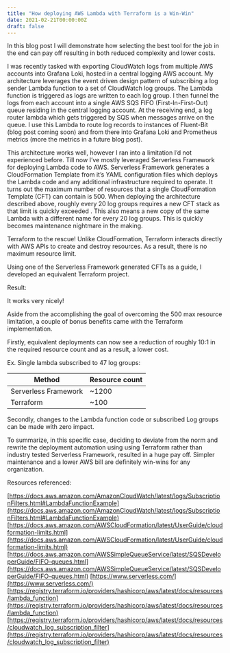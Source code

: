 ```yaml
---
title: "How deploying AWS Lambda with Terraform is a Win-Win"
date: 2021-02-21T00:00:00Z
draft: false
---
```


In this blog post I will demonstrate how selecting the best tool for the job in the end can pay off resulting in both reduced complexity and lower costs.

I was recently tasked with exporting CloudWatch logs from multiple AWS accounts into Grafana Loki, hosted in a central logging AWS account. My architecture leverages the event driven design pattern of subscribing a log sender Lambda function to a set of CloudWatch log groups.  The Lambda function is triggered as logs are written to each log group.  I then funnel the logs from each account into a single AWS SQS FIFO (First-In-First-Out) queue residing in the central logging account.  At the receiving end, a log router lambda which gets triggered by SQS when messages arrive on the queue.  I use this Lambda to route log records to instances of Fluent-Bit (blog post coming soon) and from there into Grafana Loki and Prometheus metrics (more the metrics in a future blog post).

This architecture works well, however I ran into a limitation I’d not experienced before.  Till now I’ve mostly leveraged Serverless Framework for deploying Lambda code to AWS.  Serverless Framework generates a CloudFormation Template from it’s YAML configuration files which deploys the Lambda code and any additional infrastructure required to operate.  It turns out the maximum number of resources that a single CloudFormation Template (CFT) can contain is 500.  When deploying the architecture described above, roughly every 20 log groups requires a new CFT stack as that limit is quickly exceeded .  This also means a new copy of the same Lambda with a different name for every 20 log groups.   This is quickly becomes maintenance nightmare in the making.

Terraform to the rescue!  Unlike CloudFormation, Terraform interacts directly with AWS APIs to create and destroy resources. As a result, there is no maximum resource limit.

Using one of the Serverless Framework generated CFTs as a guide, I developed an equivalent Terraform project.

Result:

It works very nicely!

Aside from the accomplishing the goal of overcoming the 500 max resource limitation, a couple of bonus benefits came with the Terraform implementation.

Firstly, equivalent deployments can now see a reduction of roughly 10:1 in the required resource count and as a result, a lower cost.

Ex. Single lambda subscribed to 47 log groups:

|  Method | Resource count |
| --- | --- |
| Serverless Framework | ~1200 |
| Terraform | ~100 |

Secondly, changes to the Lambda function code or subscribed Log groups can be made with zero impact.

To summarize, in this specific case, deciding to deviate from the norm and rewrite the deployment automation using using Terraform rather than industry tested Serverless Framework, resulted in a huge pay off.  Simpler maintenance and a lower AWS bill are definitely win-wins for any organization.

Resources referenced:

[https://docs.aws.amazon.com/AmazonCloudWatch/latest/logs/SubscriptionFilters.html#LambdaFunctionExample](https://docs.aws.amazon.com/AmazonCloudWatch/latest/logs/SubscriptionFilters.html#LambdaFunctionExample)
[https://docs.aws.amazon.com/AWSCloudFormation/latest/UserGuide/cloudformation-limits.html](https://docs.aws.amazon.com/AWSCloudFormation/latest/UserGuide/cloudformation-limits.html)
[https://docs.aws.amazon.com/AWSSimpleQueueService/latest/SQSDeveloperGuide/FIFO-queues.html](https://docs.aws.amazon.com/AWSSimpleQueueService/latest/SQSDeveloperGuide/FIFO-queues.html)
[https://www.serverless.com/](https://www.serverless.com/)
[https://registry.terraform.io/providers/hashicorp/aws/latest/docs/resources/lambda_function](https://registry.terraform.io/providers/hashicorp/aws/latest/docs/resources/lambda_function)
[https://registry.terraform.io/providers/hashicorp/aws/latest/docs/resources/cloudwatch_log_subscription_filter](https://registry.terraform.io/providers/hashicorp/aws/latest/docs/resources/cloudwatch_log_subscription_filter)